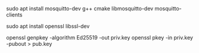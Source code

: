sudo apt install mosquitto-dev g++ cmake libmosquitto-dev mosquitto-clients

sudo apt install openssl libssl-dev


openssl genpkey -algorithm Ed25519 -out priv.key
openssl pkey -in priv.key -pubout > pub.key
